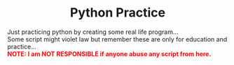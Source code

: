 <h1><center> Python Practice </center></h1>

Just practicing python by creating some real life program...<br>
Some script might violet law but remember these are only for education and practice...<br>
<font color="red"><strong> NOTE: I am NOT RESPONSIBLE if anyone abuse any script from here. </strong></font>
